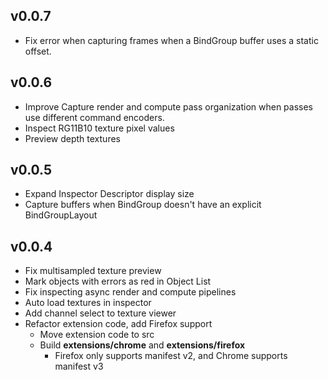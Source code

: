 ## v0.0.7
* Fix error when capturing frames when a BindGroup buffer uses a static offset.

## v0.0.6
* Improve Capture render and compute pass organization when passes use different command encoders.
* Inspect RG11B10 texture pixel values
* Preview depth textures

## v0.0.5
* Expand Inspector Descriptor display size
* Capture buffers when BindGroup doesn't have an explicit BindGroupLayout

## v0.0.4
* Fix multisampled texture preview
* Mark objects with errors as red in Object List
* Fix inspecting async render and compute pipelines
* Auto load textures in inspector
* Add channel select to texture viewer
* Refactor extension code, add Firefox support
    * Move extension code to src
    * Build **extensions/chrome** and **extensions/firefox**
        * Firefox only supports manifest v2, and Chrome supports manifest v3

